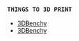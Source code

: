 ### `THINGS TO 3D PRINT`

+ [3DBenchy](https://www.thingiverse.com/thing:763622)
+ [3DBenchy](https://www.thingiverse.com/thing:66)
